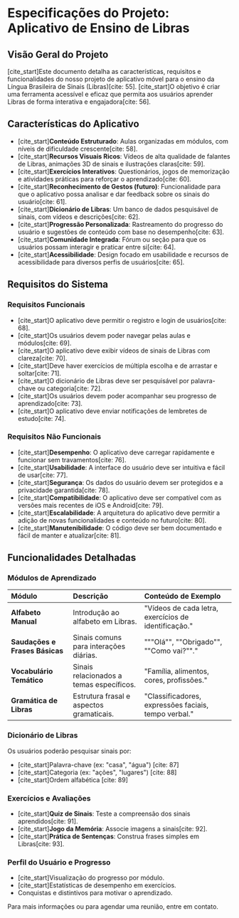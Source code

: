 # Especificações do Projeto: Aplicativo de Ensino de Libras

## Visão Geral do Projeto

[cite_start]Este documento detalha as características, requisitos e funcionalidades do nosso projeto de aplicativo móvel para o ensino da Língua Brasileira de Sinais (Libras)[cite: 55]. [cite_start]O objetivo é criar uma ferramenta acessível e eficaz que permita aos usuários aprender Libras de forma interativa e engajadora[cite: 56].

## Características do Aplicativo

* [cite_start]**Conteúdo Estruturado**: Aulas organizadas em módulos, com níveis de dificuldade crescente[cite: 58].
* [cite_start]**Recursos Visuais Ricos**: Vídeos de alta qualidade de falantes de Libras, animações 3D de sinais e ilustrações claras[cite: 59].
* [cite_start]**Exercícios Interativos**: Questionários, jogos de memorização e atividades práticas para reforçar o aprendizado[cite: 60].
* [cite_start]**Reconhecimento de Gestos (futuro)**: Funcionalidade para que o aplicativo possa analisar e dar feedback sobre os sinais do usuário[cite: 61].
* [cite_start]**Dicionário de Libras**: Um banco de dados pesquisável de sinais, com vídeos e descrições[cite: 62].
* [cite_start]**Progressão Personalizada**: Rastreamento do progresso do usuário e sugestões de conteúdo com base no desempenho[cite: 63].
* [cite_start]**Comunidade Integrada**: Fórum ou seção para que os usuários possam interagir e praticar entre si[cite: 64].
* [cite_start]**Acessibilidade**: Design focado em usabilidade e recursos de acessibilidade para diversos perfis de usuários[cite: 65].

## Requisitos do Sistema

### Requisitos Funcionais

* [cite_start]O aplicativo deve permitir o registro e login de usuários[cite: 68].
* [cite_start]Os usuários devem poder navegar pelas aulas e módulos[cite: 69].
* [cite_start]O aplicativo deve exibir vídeos de sinais de Libras com clareza[cite: 70].
* [cite_start]Deve haver exercícios de múltipla escolha e de arrastar e soltar[cite: 71].
* [cite_start]O dicionário de Libras deve ser pesquisável por palavra-chave ou categoria[cite: 72].
* [cite_start]Os usuários devem poder acompanhar seu progresso de aprendizado[cite: 73].
* [cite_start]O aplicativo deve enviar notificações de lembretes de estudo[cite: 74].

### Requisitos Não Funcionais

* [cite_start]**Desempenho**: O aplicativo deve carregar rapidamente e funcionar sem travamentos[cite: 76].
* [cite_start]**Usabilidade**: A interface do usuário deve ser intuitiva e fácil de usar[cite: 77].
* [cite_start]**Segurança**: Os dados do usuário devem ser protegidos e a privacidade garantida[cite: 78].
* [cite_start]**Compatibilidade**: O aplicativo deve ser compatível com as versões mais recentes de iOS e Android[cite: 79].
* [cite_start]**Escalabilidade**: A arquitetura do aplicativo deve permitir a adição de novas funcionalidades e conteúdo no futuro[cite: 80].
* [cite_start]**Manutenibilidade**: O código deve ser bem documentado e fácil de manter e atualizar[cite: 81].

## Funcionalidades Detalhadas

### Módulos de Aprendizado

| Módulo | Descrição | Conteúdo de Exemplo |
| :--- | :--- | :--- |
| **Alfabeto Manual** | Introdução ao alfabeto em Libras. | "Vídeos de cada letra, exercícios de identificação." |
| **Saudações e Frases Básicas** | Sinais comuns para interações diárias. | """Olá"", ""Obrigado"", ""Como vai?""." |
| **Vocabulário Temático** | Sinais relacionados a temas específicos. | "Família, alimentos, cores, profissões." |
| **Gramática de Libras**| Estrutura frasal e aspectos gramaticais. | "Classificadores, expressões faciais, tempo verbal." |

### Dicionário de Libras

Os usuários poderão pesquisar sinais por:

* [cite_start]Palavra-chave (ex: "casa", "água") [cite: 87]
* [cite_start]Categoria (ex: "ações", "lugares") [cite: 88]
* [cite_start]Ordem alfabética [cite: 89]

### Exercícios e Avaliações

* [cite_start]**Quiz de Sinais**: Teste a compreensão dos sinais aprendidos[cite: 91].
* [cite_start]**Jogo da Memória**: Associe imagens a sinais[cite: 92].
* [cite_start]**Prática de Sentenças**: Construa frases simples em Libras[cite: 93].

### Perfil do Usuário e Progresso

* [cite_start]Visualização do progresso por módulo.
* [cite_start]Estatísticas de desempenho em exercícios.
* Conquistas e distintivos para motivar o aprendizado.

Para mais informações ou para agendar uma reunião, entre em contato.
